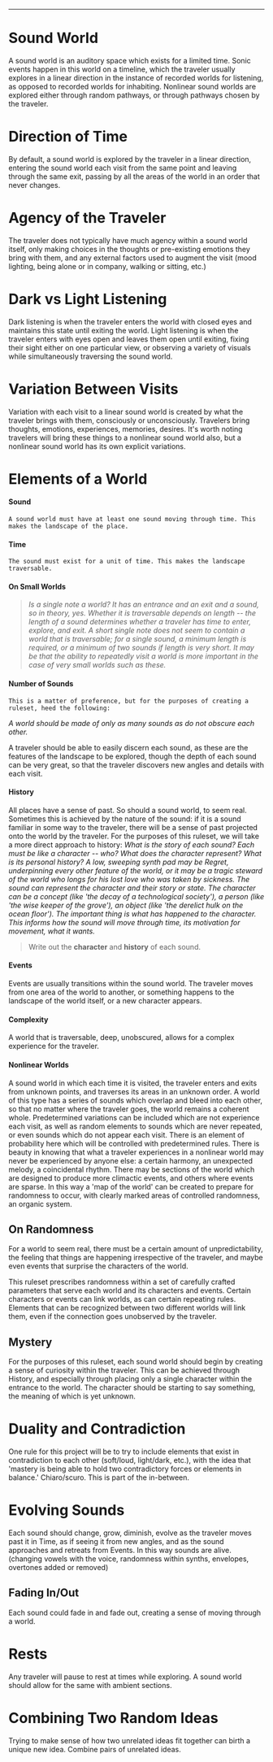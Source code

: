 ----
# Sound World
A sound world is an auditory space which exists for a limited time. Sonic events happen in this world on a timeline, which the traveler usually explores in a linear direction in the instance of recorded worlds for listening, as opposed to recorded worlds for inhabiting. Nonlinear sound worlds are explored either through random pathways, or through pathways chosen by the traveler.

# Direction of Time
By default, a sound world is explored by the traveler in a linear direction, entering the sound world each visit from the same point and leaving through the same exit, passing by all the areas of the world in an order that never changes.

# Agency of the Traveler
The traveler does not typically have much agency within a sound world itself, only making choices in the thoughts or pre-existing emotions they bring with them, and any external factors used to augment the visit (mood lighting, being alone or in company, walking or sitting, etc.)

# Dark vs Light Listening
Dark listening is when the traveler enters the world with closed eyes and maintains this state until exiting the world. Light listening is when the traveler enters with eyes open and leaves them open until exiting, fixing their sight either on one particular view, or observing a variety of visuals while simultaneously traversing the sound world.

# Variation Between Visits
Variation with each visit to a linear sound world is created by what the traveler brings with them, consciously or unconsciously. Travelers bring thoughts, emotions, experiences, memories, desires. It's worth noting travelers will bring these things to a nonlinear sound world also, but a nonlinear sound world has its own explicit variations.

# Elements of a World
#### Sound
	A sound world must have at least one sound moving through time. This makes the landscape of the place.

#### Time
	The sound must exist for a unit of time. This makes the landscape traversable.

#### On Small Worlds
>*Is a single note a world? It has an entrance and an exit and a sound, so in theory, yes. Whether it is traversable depends on length -- the length of a sound determines whether a traveler has time to enter, explore, and exit. A short single note does not seem to contain a world that is traversable; for a single sound, a minimum length is required, or a minimum of two sounds if length is very short. It may be that the ability to repeatedly visit a world is more important in the case of very small worlds such as these.*

#### Number of Sounds
	This is a matter of preference, but for the purposes of creating a ruleset, heed the following: 
*A world should be made of only as many sounds as do not obscure each other.*

A traveler should be able to easily discern each sound, as these are the features of the landscape to be explored, though the depth of each sound can be very great, so that the traveler discovers new angles and details with each visit.

#### History
All places have a sense of past. So should a sound world, to seem real. Sometimes this is achieved by the nature of the sound: if it is a sound familiar in some way to the traveler, there will be a sense of past projected onto the world by the traveler. For the purposes of this ruleset, we will take a more direct approach to history:
*What is the story of each sound? Each must be like a character -- who? What does the character represent? What is its personal history? A low, sweeping synth pad may be Regret, underpinning every other feature of the world, or it may be a tragic steward of the world who longs for his lost love who was taken by sickness. The sound can represent the character and their story or state. The character can be a concept (like 'the decay of a technological society'), a person (like 'the wise keeper of the grove'), an object (like 'the derelict hulk on the ocean floor'). The important thing is what has happened to the character. This informs how the sound will move through time, its motivation for movement, what it wants.*

> Write out the **character** and **history** of each sound.

#### Events
Events are usually transitions within the sound world. The traveler moves from one area of the world to another, or something happens to the landscape of the world itself, or a new character appears.

#### Complexity
A world that is traversable, deep, unobscured, allows for a complex experience for the traveler.

#### Nonlinear Worlds
A sound world in which each time it is visited, the traveler enters and exits from unknown points, and traverses its areas in an unknown order. A world of this type has a series of sounds which overlap and bleed into each other, so that no matter where the traveler goes, the world remains a coherent whole. Predetermined variations can be included which are not experience each visit, as well as random elements to sounds which are never repeated, or even sounds which do not appear each visit. There is an element of probability here which will be controlled with predetermined rules. There is beauty in knowing that what a traveler experiences in a nonlinear world may never be experienced by anyone else: a certain harmony, an unexpected melody, a coincidental rhythm. There may be sections of the world which are designed to produce more climactic events, and others where events are sparse. In this way a 'map of the world' can be created to prepare for randomness to occur, with clearly marked areas of controlled randomness, an organic system.

## On Randomness
For a world to seem real, there must be a certain amount of unpredictability, the feeling that things are happening irrespective of the traveler, and maybe even events that surprise the characters of the world.

This ruleset prescribes randomness within a set of carefully crafted parameters that serve each world and its characters and events. Certain characters or events can link worlds, as can certain repeating rules. Elements that can be recognized between two different worlds will link them, even if the connection goes unobserved by the traveler.

## Mystery
For the purposes of this ruleset, each sound world should begin by creating a sense of curiosity within the traveler. This can be achieved through History, and especially through placing only a single character within the entrance to the world. The character should be starting to say something, the meaning of which is yet unknown.

# Duality and Contradiction
One rule for this project will be to try to include elements that exist in contradiction to each other (soft/loud, light/dark, etc.), with the idea that 'mastery is being able to hold two contradictory forces or elements in balance.' Chiaro/scuro. This is part of the in-between.

# Evolving Sounds
Each sound should change, grow, diminish, evolve as the traveler moves past it in Time, as if seeing it from new angles, and as the sound approaches and retreats from Events. In this way sounds are alive. (changing vowels with the voice, randomness within synths, envelopes, overtones added or removed)

## Fading In/Out
Each sound could fade in and fade out, creating a sense of moving through a world.

# Rests
Any traveler will pause to rest at times while exploring. A sound world should allow for the same with ambient sections.

# Combining Two Random Ideas
Trying to make sense of how two unrelated ideas fit together can birth a unique new idea. Combine pairs of unrelated ideas.